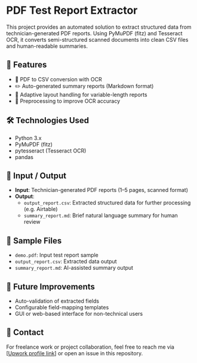 # PDF Test Report Extractor

This project provides an automated solution to extract structured data from technician-generated PDF reports. Using PyMuPDF (fitz) and Tesseract OCR, it converts semi-structured scanned documents into clean CSV files and human-readable summaries.

## 🚀 Features

- 📄 PDF to CSV conversion with OCR
- ✏️ Auto-generated summary reports (Markdown format)
- 📌 Adaptive layout handling for variable-length reports
- 🧠 Preprocessing to improve OCR accuracy

## 🛠️ Technologies Used

- Python 3.x
- PyMuPDF (fitz)
- pytesseract (Tesseract OCR)
- pandas

## 📂 Input / Output

- **Input**: Technician-generated PDF reports (1–5 pages, scanned format)
- **Output**:
  - `output_report.csv`: Extracted structured data for further processing (e.g. Airtable)
  - `summary_report.md`: Brief natural language summary for human review

## 📎 Sample Files

- `demo.pdf`: Input test report sample
- `output_report.csv`: Extracted data output
- `summary_report.md`: AI-assisted summary output

## 🧪 Future Improvements

- Auto-validation of extracted fields
- Configurable field-mapping templates
- GUI or web-based interface for non-technical users

## 👋 Contact

For freelance work or project collaboration, feel free to reach me via [[Upwork profile link](https://www.upwork.com/freelancers/~0199ff5f379ffac0a8?mp_source=share)] or open an issue in this repository.

